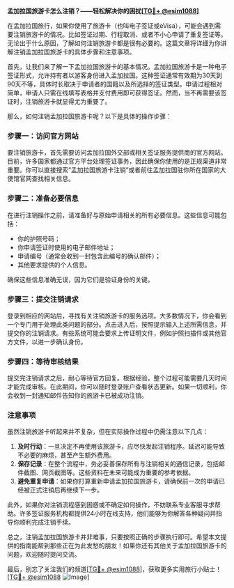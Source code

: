 **孟加拉国旅游卡怎么注销？——轻松解决你的困扰[[TG💪+ @esim1088](https://t.me/s/esim1088)]**

在孟加拉国旅行，如果你使用了旅游卡（也叫电子签证或eVisa），可能会遇到需要注销旅游卡的情况。比如签证过期、行程取消、或者不小心申请了重复签证等。无论出于什么原因，了解如何注销旅游卡都是很有必要的。这篇文章将详细为你讲解注销孟加拉国旅游卡的具体步骤和注意事项。

首先，让我们来了解一下孟加拉国旅游卡的基本情况。孟加拉国旅游卡是一种电子签证形式，允许持有者以游客身份进入孟加拉国。这种签证通常有效期为30天到90天不等，具体时长取决于申请者的国籍以及所选择的签证类型。申请过程相对简单，申请人只需在线填写表格并支付费用即可获得签证。然而，当不再需要该签证时，注销旅游卡就显得尤为重要了。

那么，如何注销孟加拉国旅游卡呢？以下是具体的操作步骤：

### 步骤一：访问官方网站

要注销旅游卡，首先需要访问孟加拉国外交部或相关签证服务提供商的官方网站。目前，许多国家都通过官方平台处理签证事务，因此确保你使用的是正规渠道非常重要。你可以直接搜索“孟加拉国旅游卡注销”或者前往孟加拉国驻你所在国家的大使馆官网查找相关信息。

### 步骤二：准备必要信息

在进行注销操作之前，请准备好与原始申请相关的所有必要信息。这些信息可能包括：
- 你的护照号码；
- 你申请签证时使用的电子邮件地址；
- 申请编号（通常会收到一封包含此编号的确认邮件）；
- 其他要求提供的个人信息。

确保这些信息准确无误，因为它们是验证身份的关键。

### 步骤三：提交注销请求

登录到相应的网站后，寻找有关注销旅游卡的服务选项。大多数情况下，你会看到一个专门用于处理此类问题的部分。点击进入后，按照提示输入上述所需信息，并提交你的注销请求。有些系统可能会要求上传证明文件，例如护照扫描件或其他官方文件，以进一步确认身份。

### 步骤四：等待审核结果

提交完注销请求之后，耐心等待官方回复。根据经验，整个过程可能需要几天时间才能完成审核。在此期间，你可以随时登录账户查看状态更新。如果一切顺利，你会收到一封通知邮件告知你的旅游卡已被成功注销。

### 注意事项

虽然注销旅游卡听起来并不复杂，但在实际操作过程中仍需注意以下几点：

1. **及时行动**：一旦决定不再使用该旅游卡，应尽快发起注销程序。延迟可能导致不必要的麻烦，甚至产生额外费用。
2. **保存记录**：在整个流程中，务必妥善保存所有与注销相关的通信记录，包括邮件截图、网页截图等。这些资料在未来可能成为重要的参考依据。
3. **避免重复申请**：如果你打算重新申请孟加拉国旅游卡，请确保前一次的申请已经被正式注销后再继续下一步。

此外，如果你对注销流程感到困惑或不确定如何操作，不妨联系专业客服寻求帮助。许多签证服务机构都提供24小时在线支持，他们能够为你解答各种疑问并指导你顺利完成注销手续。

总之，注销孟加拉国旅游卡并非难事，只要按照正确的步骤执行即可。希望本文提供的指南能帮到那些正在为此发愁的朋友！如果你还有其他关于孟加拉国旅游卡的问题，欢迎随时提问交流。

最后，别忘了关注我们的频道[[TG💪+ @esim1088](https://t.me/s/esim1088)]，获取更多实用旅行小贴士！[[TG💪+ @esim1088](https://t.me/s/esim1088) ![Image](https://i.postimg.cc/4NQfJmqS/Snipaste-2025-05-13-00-14-12.png)]